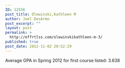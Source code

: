 ```yaml
---
ID: 12556
post_title: Olewinski,Kathleen M
author: Joel DesArmo
post_excerpt: ""
layout: post
permalink: >
  http://effrtlss.com/olewinskikathleen-m-3/
published: true
post_date: 2012-11-02 20:52:29
---
```

<p>Average GPA in Spring 2012 for first course listed: 3.638</p>